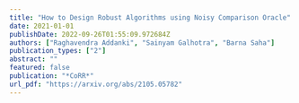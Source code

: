 ```yaml
---
title: "How to Design Robust Algorithms using Noisy Comparison Oracle"
date: 2021-01-01
publishDate: 2022-09-26T01:55:09.972684Z
authors: ["Raghavendra Addanki", "Sainyam Galhotra", "Barna Saha"]
publication_types: ["2"]
abstract: ""
featured: false
publication: "*CoRR*"
url_pdf: "https://arxiv.org/abs/2105.05782"
---
```


